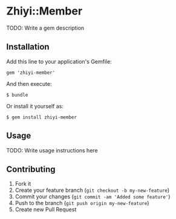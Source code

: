# Zhiyi::Member

TODO: Write a gem description

## Installation

Add this line to your application's Gemfile:

    gem 'zhiyi-member'

And then execute:

    $ bundle

Or install it yourself as:

    $ gem install zhiyi-member

## Usage

TODO: Write usage instructions here

## Contributing

1. Fork it
2. Create your feature branch (`git checkout -b my-new-feature`)
3. Commit your changes (`git commit -am 'Added some feature'`)
4. Push to the branch (`git push origin my-new-feature`)
5. Create new Pull Request
